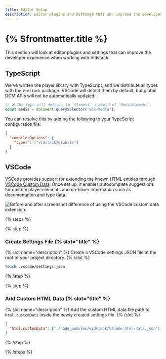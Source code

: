 ```yaml
---
title: Editor Setup
description: Editor plugins and settings that can improve the developer experience when working with Vidstack.
---
```


# {% $frontmatter.title %}

This section will look at editor plugins and settings that can improve the developer experience
when working with Vidstack.

## TypeScript

We've written the player library with TypeScript, and we distribute all types with the
`vidstack` package. VSCode will detect them by default, but global DOM APIs will not be
automatically updated:

```js
// ❌ The type will default to `Element` instead of `MediaElement`.
const media = document.querySelector('vds-media');
```

You can resolve this by adding the following to your TypeScript configuration file:

```json {% title="tsconfig.json" copyHighlight=true highlight="3" %}
{
  "compilerOptions": {
    "types": ["vidstack/globals"]
  }
}
```

## VSCode

VSCode provides support for extending the known HTML entities through
[VSCode Custom Data](https://github.com/microsoft/vscode-custom-data). Once set up, it enables
autocomplete suggestions for custom player elements and on-hover information such as
documentation and type data.

![Before and after screenshot difference of using the VSCode custom data extension.]($lib/img/vscode-autocomplete.png)

{% steps %}

{% step %}

### Create Settings File {% slot="title" %}

{% slot name="description" %}
Create a VSCode settings JSON file at the root of your project directory.
{% /slot %}

```bash {% copy=true %}
touch .vscode/settings.json
```

{% /step %}

{% step %}

### Add Custom HTML Data {% slot="title" %}

{% slot name="description" %}
Add the custom HTML data file path to `html.customData` inside the newly created settings file.
{% /slot %}

```json {% title=".vscode/setting.json" copy=true %}
{
  "html.customData": ["./node_modules/vidstack/vscode.html-data.json"]
}
```

{% /step %}

{% /steps %}
